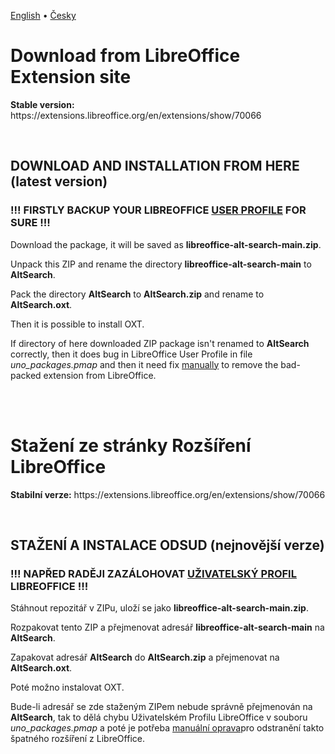 <a href="#english">English</a> &bull; <a href="#czech">Česky</a>

<h1 id="english">Download from LibreOffice Extension site</h1>
<p><b>Stable version:</b> https://extensions.libreoffice.org/en/extensions/show/70066</p>
<br>
<h2>DOWNLOAD AND INSTALLATION FROM HERE (latest version)</h2>
<h3>!!! FIRSTLY BACKUP YOUR LIBREOFFICE <a href="https://wiki.documentfoundation.org/UserProfile" target=""_blank>USER PROFILE</a> FOR SURE !!!</h3>
<p>Download the package, it will be saved as <b>libreoffice-alt-search-main.zip</b>.</p>

<p>Unpack this ZIP and rename the directory <b>libreoffice-alt-search-main</b> to <b>AltSearch</b>.</p>
<p>Pack the directory <b>AltSearch</b> to <b>AltSearch.zip</b> and rename to <b>AltSearch.oxt</b>.</p>
<p>Then it is possible to install OXT.</p>
<p>If directory of here downloaded ZIP package isn't renamed to <b>AltSearch</b> correctly, then it does bug in LibreOffice User Profile in file <i>uno_packages.pmap</i> and then it need fix <a href="https://ask.libreoffice.org/t/texmath-does-not-install-under-7-2-6/76151/3">manually</a> to remove the bad-packed extension from LibreOffice.</p>

<br><br>
<h1 id="czech">Stažení ze stránky Rozšíření LibreOffice</h1>
<p><b>Stabilní verze:</b> https://extensions.libreoffice.org/en/extensions/show/70066</p>
<br>
<h2>STAŽENÍ A INSTALACE ODSUD (nejnovější verze)</h2>
<h3>!!! NAPŘED RADĚJI ZAZÁLOHOVAT <a href="https://wiki.documentfoundation.org/UserProfile" target=""_blank>UŽIVATELSKÝ PROFIL</a> LIBREOFFICE !!!</h3>
<p>Stáhnout repozitář v ZIPu, uloží se jako <b>libreoffice-alt-search-main.zip</b>.</p>

<p>Rozpakovat tento ZIP a přejmenovat adresář <b>libreoffice-alt-search-main</b> na <b>AltSearch</b>.</p>
<p>Zapakovat adresář <b>AltSearch</b> do <b>AltSearch.zip</b> a přejmenovat na <b>AltSearch.oxt</b>.</p>
<p>Poté možno instalovat OXT.</p>
<p>Bude-li adresář se zde staženým ZIPem nebude správně přejmenován na <b>AltSearch</b>, tak to dělá chybu Uživatelském Profilu LibreOffice v souboru <i>uno_packages.pmap</i> a poté je potřeba <a href="https://ask.libreoffice.org/t/texmath-does-not-install-under-7-2-6/76151/3">manuální oprava</a>pro odstranění takto špatného rozšíření z LibreOffice.</p>

